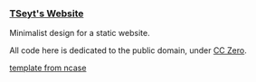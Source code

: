 ### [TSeyt's Website](http://tseyt.github.io)

Minimalist design for a static website.

All code here is dedicated to the public domain, under [CC Zero](http://creativecommons.org/publicdomain/zero/1.0/).

[template from ncase](http://ncase.github.io)
